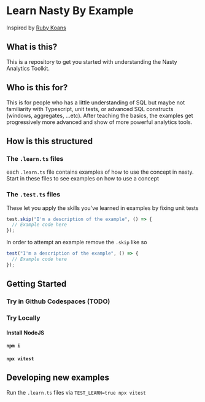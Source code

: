 # Learn Nasty By Example

Inspired by [Ruby Koans](https://www.rubykoans.com/)

## What is this?

This is a repository to get you started with understanding the Nasty Analytics Toolkit.

## Who is this for?

This is for people who has a little understanding of SQL but maybe not
familiarity with Typescript, unit tests, or advanced SQL constructs (windows,
aggregates, ...etc). After teaching the basics, the examples get progressively
more advanced and show of more powerful analytics tools.

## How is this structured

### The `.learn.ts` files 

each `.learn.ts` file contains examples of how to use the concept in nasty. Start in these files to see examples on how to use a concept

### The `.test.ts` files

These let you apply the skills you've learned in examples by fixing unit tests

```typescript
test.skip("I'm a description of the example", () => {
  // Example code here
});
```

In order to attempt an example remove the `.skip` like so
```typescript
test("I'm a description of the example", () => {
  // Example code here
});
```

## Getting Started

### Try in Github Codespaces (TODO)

### Try Locally

#### Install NodeJS

#### `npm i`

#### `npx vitest`

## Developing new examples

Run the `.learn.ts` files via `TEST_LEARN=true npx vitest`

